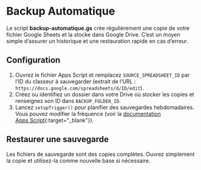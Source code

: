 # Backup Automatique

Le script **backup-automatique.gs** crée régulièrement une copie de votre fichier Google Sheets et la stocke dans Google Drive. C’est un moyen simple d’assurer un historique et une restauration rapide en cas d’erreur.

## Configuration

1. Ouvrez le fichier Apps Script et remplacez `SOURCE_SPREADSHEET_ID` par l’ID du classeur à sauvegarder (extrait de l’URL : `https://docs.google.com/spreadsheets/d/ID/edit`).
2. Créez ou identifiez un dossier dans votre Drive où stocker les copies et renseignez son ID dans `BACKUP_FOLDER_ID`.
3. Lancez `setupTrigger()` pour planifier des sauvegardes hebdomadaires. Vous pouvez modifier la fréquence (voir la [documentation Apps Script](https://developers.google.com/apps-script/reference/script/trigger){:target="_blank"}).

## Restaurer une sauvegarde

Les fichiers de sauvegarde sont des copies complètes. Ouvrez simplement la copie et utilisez-la comme nouvelle base si nécessaire.